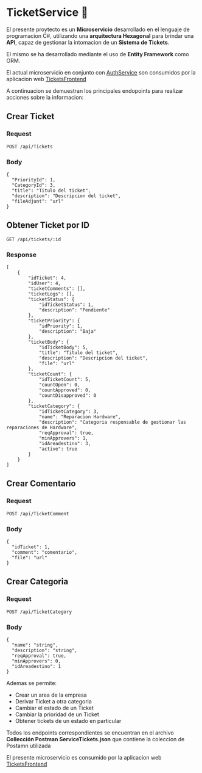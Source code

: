 # TicketService 🎫

El presente proytecto es un **Microservicio** desarrollado en el lenguaje de programacion C#, utilizando una **arquitectura Hexagonal** para brindar una **API**, capaz de gestionar la intomacion de un **Sistema de Tickets**.

El mismo se ha desarrollado mediante el uso de **Entity Framework** como ORM.

El actual microservicio en conjunto con [AuthService](https://github.com/diloretoignacio/AuthService) son consumidos por la aplicacion web [TicketsFrontend](https://github.com/diloretoignacio/TicketsFrontend)

A continuacion se demuestran los principales endopoints para realizar acciones sobre la informacion:
## Crear Ticket
### Request
```
POST /api/Tickets
```
### Body
```
{
  "PriorityId": 1,
  "CategoryId": 3,
  "title": "Titulo del ticket",
  "description": "Descripcion del ticket",
  "fileAdjunt": "url"
}
```

## Obtener Ticket por ID
```
GET /api/tickets/:id
```
### Response
```
[
    {
        "idTicket": 4,
        "idUser": 4,
        "ticketComments": [],
        "ticketLogs": [],
        "ticketStatus": {
            "idTicketStatus": 1,
            "description": "Pendiente"
        },
        "ticketPriority": {
            "idPriority": 1,
            "description": "Baja"
        },
        "ticketBody": {
            "idTicketBody": 5,
            "title": "Titulo del ticket",
            "description": "Descripcion del ticket",
            "file": "url"
        },
        "ticketCount": {
            "idTicketCount": 5,
            "countOpen": 0,
            "countApproved": 0,
            "countDisapproved": 0
        },
        "ticketCategory": {
            "idTicketCategory": 3,
            "name": "Reparacion Hardware",
            "description": "Categoria responsable de gestionar las reparaciones de Hardware",
            "reqApproval": true,
            "minApprovers": 1,
            "idAreadestino": 3,
            "active": true
        }
    }
]
```

## Crear Comentario
### Request
```
POST /api/TicketComment
```
### Body
```
{
  "idTicket": 1,
  "comment": "comentario",
  "file": "url"
}
```



## Crear Categoria
### Request
```
POST /api/TicketCategory
```
### Body
```
{
  "name": "string",
  "description": "string",
  "reqApproval": true,
  "minApprovers": 0,
  "idAreadestino": 1
}
```

Ademas se permite:

* Crear un area de la empresa
* Derivar Ticket a otra categoria
* Cambiar el estado de un Ticket
* Cambiar la prioridad de un Ticket
* Obtener tickets de un estado en particular

Todos los endpoints correspondientes se encuentran en el archivo **Collección Postman ServiceTickets.json** que contiene la coleccion de Postamn utilizada

El presente microservicio es consumido por la aplicacion web [TicketsFrontend](https://github.com/diloretoignacio/TicketsFrontend)


